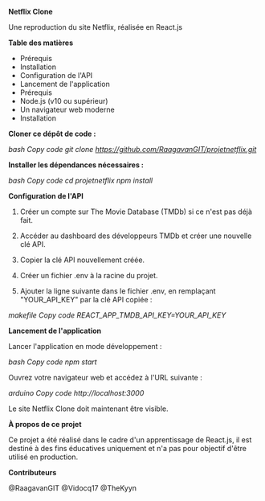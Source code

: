 **Netflix Clone**

Une reproduction du site Netflix, réalisée en React.js



**Table des matières**

- Prérequis
- Installation
- Configuration de l'API
- Lancement de l'application
- Prérequis
- Node.js (v10 ou supérieur)
- Un navigateur web moderne
- Installation

**Cloner ce dépôt de code :**

*bash
Copy code
git clone https://github.com/RaagavanGIT/projetnetflix.git*


**Installer les dépendances nécessaires :**

*bash
Copy code
cd projetnetflix
npm install*


**Configuration de l'API**


1. Créer un compte sur The Movie Database (TMDb) si ce n'est pas déjà fait.

2. Accéder au dashboard des développeurs TMDb et créer une nouvelle clé API.

3. Copier la clé API nouvellement créée.

4. Créer un fichier .env à la racine du projet.

5. Ajouter la ligne suivante dans le fichier .env, en remplaçant "YOUR_API_KEY" par la clé API copiée :

*makefile
Copy code
REACT_APP_TMDB_API_KEY=YOUR_API_KEY*


**Lancement de l'application**

Lancer l'application en mode développement :

*bash
Copy code
npm start*

Ouvrez votre navigateur web et accédez à l'URL suivante :

*arduino
Copy code
http://localhost:3000*

Le site Netflix Clone doit maintenant être visible.

**À propos de ce projet**

Ce projet a été réalisé dans le cadre d'un apprentissage de React.js, il est destiné à des fins éducatives uniquement et n'a pas pour objectif d'être utilisé en production.

**Contributeurs**

@RaagavanGIT
@Vidocq17
@TheKyyn
